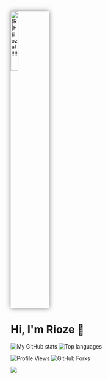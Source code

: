 <img src="./images/ioze.svg" alt="(R|F)ioze!!!!!" width="20%" style="background-color: none !important; box-shadow: 0px 0px 13px #888888;">

# Hi, I'm Rioze 👋

![My GitHub stats](https://github-readme-stats.vercel.app/api?username=riozee&border_radius=0&theme=jolly&show_icons=true&custom_title=(%E2%B8%9D%E2%B8%9D%E1%B4%97%EF%B9%8F%E1%B4%97%E2%B8%9D%E2%B8%9D)%20%E1%B6%BB%20%F0%9D%97%93%20%F0%90%B0%81%20stats%20malas%20ngoding&line_height=28&rank_icon=percentile)
![Top languages](https://github-readme-stats.vercel.app/api/top-langs/?username=riozee&border_radius=0&hide_border=true&theme=jolly&layout=donut&custom_title=Javascript%20native%20speaker%20(%EF%BF%A3w%EF%BF%A3)%E3%82%9E&hide=html,css&size_weight=0.5&count_weight=0.5)

![Profile Views](https://komarev.com/ghpvc/?username=riozee&style=for-the-badge)
![GitHub Forks](https://img.shields.io/badge/dynamic/json?url=https%3A%2F%2Fapi.github-star-counter.workers.dev%2Fuser%2Friozee&query=%24.forks&style=for-the-badge&logo=github&label=GITHUB%20FORKS)

![](https://hit.yhype.me/github/profile?user_id=92718232)
